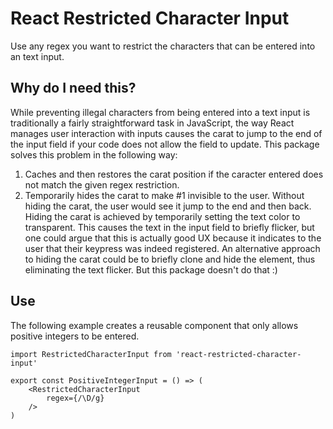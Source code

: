 # React Restricted Character Input
Use any regex you want to restrict the characters that can be entered into an text input.

## Why do I need this?
While preventing illegal characters from being entered into a text input is traditionally a fairly straightforward task in JavaScript, the way React manages user interaction with inputs causes the carat to jump to the end of the input field if your code does not allow the field to update. This package solves this problem in the following way:

1. Caches and then restores the carat position if the caracter entered does not match the given regex restriction.
2. Temporarily hides the carat to make #1 invisible to the user. Without hiding the carat, the user would see it jump to the end and then back. Hiding the carat is achieved by temporarily setting the text color to transparent. This causes the text in the input field to briefly flicker, but one could argue that this is actually good UX because it indicates to the user that their keypress was indeed registered. An alternative approach to hiding the carat could be to briefly clone and hide the element, thus eliminating the text flicker. But this package doesn't do that :)

## Use
The following example creates a reusable component that only allows positive integers to be entered.

```
import RestrictedCharacterInput from 'react-restricted-character-input'

export const PositiveIntegerInput = () => (
    <RestrictedCharacterInput
        regex={/\D/g}
    />
)
```